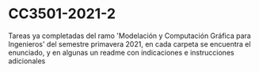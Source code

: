 # CC3501-2021-2
Tareas ya completadas del ramo 'Modelación y Computación Gráfica para Ingenieros' del semestre primavera 2021, en cada carpeta se encuentra el enunciado, y en algunas un readme  con indicaciones e instrucciones adicionales
